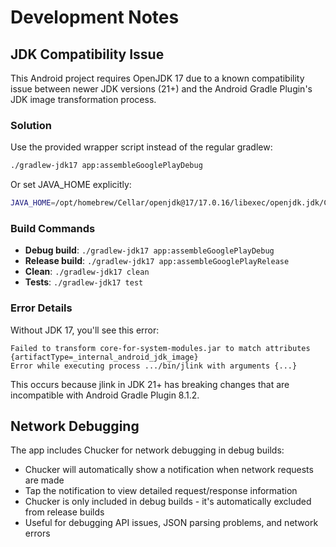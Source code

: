 # Development Notes

## JDK Compatibility Issue

This Android project requires OpenJDK 17 due to a known compatibility issue between newer JDK versions (21+) and the Android Gradle Plugin's JDK image transformation process.

### Solution

Use the provided wrapper script instead of the regular gradlew:

```bash
./gradlew-jdk17 app:assembleGooglePlayDebug
```

Or set JAVA_HOME explicitly:

```bash
JAVA_HOME=/opt/homebrew/Cellar/openjdk@17/17.0.16/libexec/openjdk.jdk/Contents/Home ./gradlew <task>
```

### Build Commands

- **Debug build**: `./gradlew-jdk17 app:assembleGooglePlayDebug`  
- **Release build**: `./gradlew-jdk17 app:assembleGooglePlayRelease`
- **Clean**: `./gradlew-jdk17 clean`
- **Tests**: `./gradlew-jdk17 test`

### Error Details

Without JDK 17, you'll see this error:
```
Failed to transform core-for-system-modules.jar to match attributes {artifactType=_internal_android_jdk_image}
Error while executing process .../bin/jlink with arguments {...}
```

This occurs because jlink in JDK 21+ has breaking changes that are incompatible with Android Gradle Plugin 8.1.2.

## Network Debugging

The app includes Chucker for network debugging in debug builds:
- Chucker will automatically show a notification when network requests are made
- Tap the notification to view detailed request/response information
- Chucker is only included in debug builds - it's automatically excluded from release builds
- Useful for debugging API issues, JSON parsing problems, and network errors